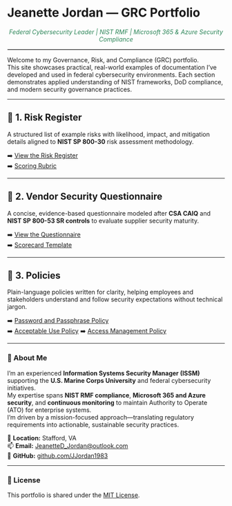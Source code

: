 # Jeanette Jordan — GRC Portfolio
<p align="center" style="color:#2d8659;"><em>Federal Cybersecurity Leader | NIST RMF | Microsoft 365 & Azure Security Compliance</em></p>
<hr style="border:1px solid #ccc;">

Welcome to my Governance, Risk, and Compliance (GRC) portfolio.  
This site showcases practical, real-world examples of documentation I’ve developed and used in federal cybersecurity environments. Each section demonstrates applied understanding of NIST frameworks, DoD compliance, and modern security governance practices.

---

## 🔹 1. Risk Register
A structured list of example risks with likelihood, impact, and mitigation details aligned to **NIST SP 800-30** risk assessment methodology.

➡️ [View the Risk Register](./01_risk_register/risk_register.csv)  
➡️ [Scoring Rubric](./01_risk_register/README.md)

---

## 🔹 2. Vendor Security Questionnaire
A concise, evidence-based questionnaire modeled after **CSA CAIQ** and **NIST SP 800-53 SR controls** to evaluate supplier security maturity.

➡️ [View the Questionnaire](./02_vendor_questionnaire/vendor_security_questionnaire.md)  
➡️ [Scorecard Template](./02_vendor_questionnaire/scorecard.csv)

---

## 🔹 3. Policies
Plain-language policies written for clarity, helping employees and stakeholders understand and follow security expectations without technical jargon.

➡️ [Password and Passphrase Policy](./03_policies/password_policy.md)  
➡️ [Acceptable Use Policy](./03_policies/acceptable_use_policy.md)
➡️ [Access Management Policy](./03_policies/access_management_policy.md)

---

### 📘 About Me
I’m an experienced **Information Systems Security Manager (ISSM)** supporting the **U.S. Marine Corps University** and federal cybersecurity initiatives.  
My expertise spans **NIST RMF compliance**, **Microsoft 365 and Azure security**, and **continuous monitoring** to maintain Authority to Operate (ATO) for enterprise systems.  
I’m driven by a mission-focused approach—translating regulatory requirements into actionable, sustainable security practices.

📍 **Location:** Stafford, VA  
📫 **Email:** [JeanetteD_Jordan@outlook.com](mailto:JeanetteD_Jordan@outlook.com)  
🔗 **GitHub:** [github.com/JJordan1983](https://github.com/JJordan1983)

---

### 📄 License
This portfolio is shared under the [MIT License](./LICENSE).
